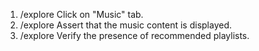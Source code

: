 1. /explore Click on "Music" tab.
2. /explore Assert that the music content is displayed.
3. /explore Verify the presence of recommended playlists.